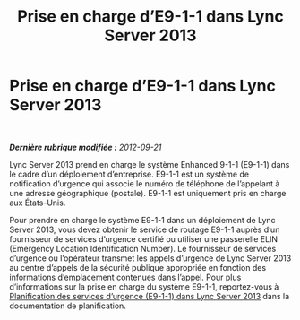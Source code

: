 ﻿---
title: Prise en charge d’E9-1-1 dans Lync Server 2013
TOCTitle: Prise en charge d’E9-1-1
ms:assetid: 1505daa5-ce84-4153-ae7f-8f70b324c43f
ms:mtpsurl: https://technet.microsoft.com/fr-fr/library/Gg398220(v=OCS.15)
ms:contentKeyID: 49296348
ms.date: 05/20/2016
mtps_version: v=OCS.15
ms.translationtype: HT
---

# Prise en charge d’E9-1-1 dans Lync Server 2013

 

_**Dernière rubrique modifiée :** 2012-09-21_

Lync Server 2013 prend en charge le système Enhanced 9-1-1 (E9-1-1) dans le cadre d’un déploiement d’entreprise. E9-1-1 est un système de notification d’urgence qui associe le numéro de téléphone de l’appelant à une adresse géographique (postale). E9-1-1 est uniquement pris en charge aux États-Unis.

Pour prendre en charge le système E9-1-1 dans un déploiement de Lync Server 2013, vous devez obtenir le service de routage E9-1-1 auprès d’un fournisseur de services d’urgence certifié ou utiliser une passerelle ELIN (Emergency Location Identification Number). Le fournisseur de services d’urgence ou l’opérateur transmet les appels d’urgence de Lync Server 2013 au centre d’appels de la sécurité publique appropriée en fonction des informations d’emplacement contenues dans l’appel. Pour plus d’informations sur la prise en charge du système E9-1-1, reportez-vous à [Planification des services d’urgence (E9-1-1) dans Lync Server 2013](lync-server-2013-planning-for-emergency-services-e9-1-1.md) dans la documentation de planification.

